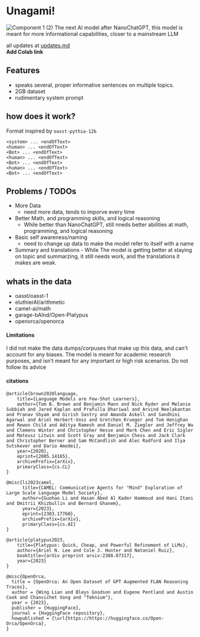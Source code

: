 # Unagami!
![Component 1 (2)](https://github.com/VatsaDev/unagami/assets/71975550/4f1fdab4-216a-4717-bf16-4ef542928408)
The next AI model after NanoChatGPT, this model is meant for more informational capabilities, closer to a mainstream LLM

all updates at [updates.md](https://github.com/VatsaDev/unagami/blob/main/updates.md)   
**Add Colab link**      

## Features
 - speaks several, proper informative sentences on multiple topics.
 - 2GB dataset
 - rudimentary system prompt


## how does it work?

Format inspired by `oasst-pythia-12b` 
```
<system> ... <endOfText>
<human> ... <endOfText>
<Bot> ... <endOfText>
<human> ... <endOfText>
<Bot> ... <endOfText>
<human> ... <endOfText>
<Bot> ... <endOfText>
```

## Problems / TODOs
   - More Data
     - need more data, tends to imporve every time
   - Better Math, and programming skills, and logical reasoning
     - While better than NanoChatGPT, still nneds better abilities at math, programming, and logical reasoning 
   - Basic self awareness/naming
     - need to change up data to make the model refer to itself with a name
   - Summary and translations
  		 - While The model is getting better at staying on topic and summarzing, it still needs work, and the translations it makes are weak.
   
## whats in the data
 - oasst/oasst-1
 - eluthierAI/arithmetic
 - camel-ai/math
 - garage-bAInd/Open-Platypus
 - openorca/openorca

#### Limitations 

I did not make the data dumps/corpuses that make up this data, and can't account for any biases. The model is meant for academic research purposes, and isn't meant for any important or high risk scenarios. Do not follow its advice

#### citations
```
@article{brown2020language,
    title={Language Models are Few-Shot Learners},
    author={Tom B. Brown and Benjamin Mann and Nick Ryder and Melanie Subbiah and Jared Kaplan and Prafulla Dhariwal and Arvind Neelakantan and Pranav Shyam and Girish Sastry and Amanda Askell and Sandhini Agarwal and Ariel Herbert-Voss and Gretchen Krueger and Tom Henighan and Rewon Child and Aditya Ramesh and Daniel M. Ziegler and Jeffrey Wu and Clemens Winter and Christopher Hesse and Mark Chen and Eric Sigler and Mateusz Litwin and Scott Gray and Benjamin Chess and Jack Clark and Christopher Berner and Sam McCandlish and Alec Radford and Ilya Sutskever and Dario Amodei},
    year={2020},
    eprint={2005.14165},
    archivePrefix={arXiv},
    primaryClass={cs.CL}
}

@misc{li2023camel,
      title={CAMEL: Communicative Agents for "Mind" Exploration of Large Scale Language Model Society}, 
      author={Guohao Li and Hasan Abed Al Kader Hammoud and Hani Itani and Dmitrii Khizbullin and Bernard Ghanem},
      year={2023},
      eprint={2303.17760},
      archivePrefix={arXiv},
      primaryClass={cs.AI}
}

@article{platypus2023,
    title={Platypus: Quick, Cheap, and Powerful Refinement of LLMs}, 
    author={Ariel N. Lee and Cole J. Hunter and Nataniel Ruiz},
    booktitle={arXiv preprint arxiv:2308.07317},
    year={2023}
}

@misc{OpenOrca,
  title = {OpenOrca: An Open Dataset of GPT Augmented FLAN Reasoning Traces},
  author = {Wing Lian and Bleys Goodson and Eugene Pentland and Austin Cook and Chanvichet Vong and "Teknium"},
  year = {2023},
  publisher = {HuggingFace},
  journal = {HuggingFace repository},
  howpublished = {\url{https://https://huggingface.co/Open-Orca/OpenOrca},
}
```

